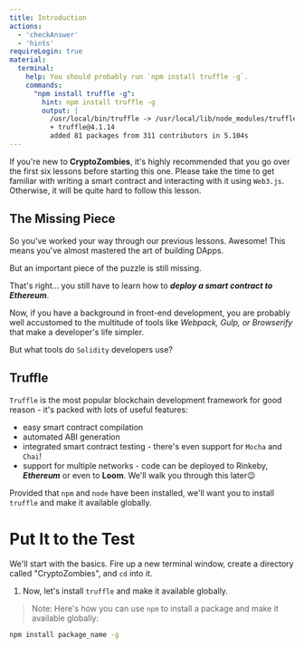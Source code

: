 ```yaml
---
title: Introduction
actions:
  - 'checkAnswer'
  - 'hints'
requireLogin: true
material:
  terminal:
    help: You should probably run `npm install truffle -g`.
    commands:
      "npm install truffle -g":
        hint: npm install truffle -g
        output: |
          /usr/local/bin/truffle -> /usr/local/lib/node_modules/truffle/build/cli.bundled.js
          + truffle@4.1.14
          added 81 packages from 311 contributors in 5.104s
---
```


If you're new to **CryptoZombies**, it's highly recommended that you go over the first six lessons before starting this one. Please take the time to get familiar with writing a smart contract and interacting with it using `Web3.js`. Otherwise, it will be quite hard to follow this lesson.

## The Missing Piece

So you've worked your way through our previous lessons. Awesome! This means you've almost mastered the art of building DApps.

But an important piece of the puzzle is still missing.

That's right... you still have to learn how to **_deploy a smart contract to Ethereum_**.

Now, if you have a background in front-end development, you are probably well accustomed to the multitude of tools like *Webpack, Gulp, or Browserify* that make a developer's life simpler.

But what tools do `Solidity` developers use?

## Truffle

`Truffle` is the most popular blockchain development framework for good reason - it's packed with lots of useful features:

- easy smart contract compilation
- automated ABI generation
- integrated smart contract testing - there's even support for `Mocha` and `Chai`!
- support for multiple networks - code can be deployed to Rinkeby, **_Ethereum_** or even to **Loom**. We'll walk you through this later😉

Provided that `npm` and `node` have been installed, we'll want you to install `truffle` and make it available globally.

# Put It to the Test

We'll start with the basics. Fire up a new terminal window, create a directory called "CryptoZombies", and `cd` into it.

1. Now, let's install `truffle` and make it available globally.
> Note: Here's how you can use `npm` to install a package and make it available globally:

 ```bash
 npm install package_name -g
 ```
